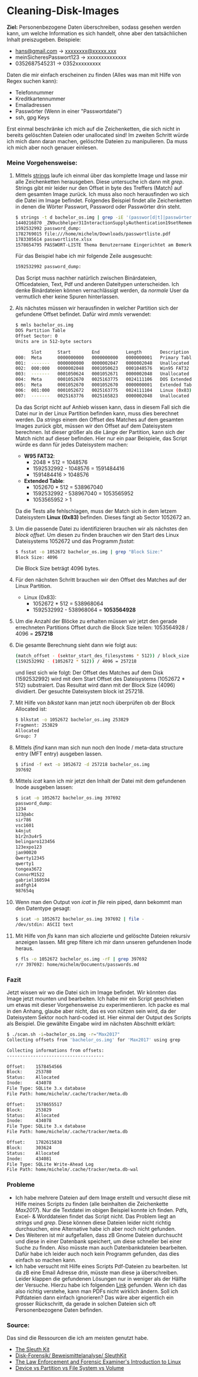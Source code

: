 # Cleaning-Disk-Images

**Ziel:** Personenbezogene Daten überschreiben, sodass gesehen werden kann, um welche Information es sich handelt, ohne aber den tatsächlichen Inhalt preiszugeben.
Beispiele:
- hans@gmail.com -> xxxxxxxx@xxxxx.xxx
- meinSicheresPasswort123 -> xxxxxxxxxxxxxx
- 0352687545231 -> 0352xxxxxxxxx

Daten die mir einfach erscheinen zu finden (Alles was man mit Hilfe von  Regex suchen kann):
- Telefonnummer
- Kreditkartennummer
- Emailadressen
- Passwörter (Wenn in einer "Passwortdatei")
- ssh, gpg Keys

Erst einmal beschränke ich mich auf die Zeichenketten, die sich nicht in bereits gelöschten Dateien oder unallocated sind! Im zweiten Schritt würde ich mich dann daran machen, gelöschte Dateien zu manipulieren. Da muss ich mich aber noch genauer einlesen.


### Meine Vorgehensweise:
1. Mittels [strings](https://linux.die.net/man/1/strings) laufe ich einmal über das komplette Image und lasse mir alle Zeichenketten herausgeben. Diese untersuche ich dann mit *grep*. Strings gibt mir leider nur den Offset in byte des Treffers (Match) auf dem gesamten Image zurück. Ich muss also noch herausfinden wo sich die Datei im Image befindet. Folgendes Beispiel findet alle Zeichenketten in denen die Wörter Passwort, Password oder Passwörter drin steht.
    ```bash
    $ strings -t d bachelor_os.img | grep -iE '(passwor[d|t]|passwörter)'
    1440216870 _ZN9ucbhelper31InteractionSupplyAuthentication19setRememberPasswordEN3com3sun4star3ucb22RememberAuthenticationE
    1592532992 password_dump:
    1782769015 file:///home/michelm/Downloads/passwortliste.pdf
    1783305614 passwortliste.xlsx
    1578654795 PASSWORT-LISTE Thema Benutzername Eingerichtet am Bemerkungen Internetadresse/Software Soziale Medien Software https://facebook.de https://outlook.de https://twitter.de https://instagram.de Office Kennwort/Serienummer Max2017 Max2016 Max!2016 - myPasswordxkwe ) + $234!agmB:
    ```

    Für das Beispiel habe ich mir folgende Zeile ausgesucht:
    ```bash
    1592532992 password_dump:
    ```
    Das Script muss nachher natürlich zwischen Binärdateien, Officedateien, Text, Pdf und anderen Dateitypen unterscheiden. Ich denke Binärdateien können vernachlässigt werden, da *normale* User da vermutlich eher keine Spuren hinterlassen.


2. Als nächstes müssen wir herausfinden in welcher Partition sich der gefundene Offset befindet. Dafür wird *mmls* verwendet:
    ```bash
    $ mmls bachelor_os.img
    DOS Partition Table
    Offset Sector: 0
    Units are in 512-byte sectors

          Slot      Start        End          Length       Description
    000:  Meta      0000000000   0000000000   0000000001   Primary Table (#0)
    001:  -------   0000000000   0000002047   0000002048   Unallocated
    002:  000:000   0000002048   0001050623   0001048576   Win95 FAT32 (0x0b)
    003:  -------   0001050624   0001052671   0000002048   Unallocated
    004:  Meta      0001052670   0025163775   0024111106   DOS Extended (0x05)
    005:  Meta      0001052670   0001052670   0000000001   Extended Table (#1)
    006:  001:000   0001052672   0025163775   0024111104   Linux (0x83)
    007:  -------   0025163776   0025165823   0000002048   Unallocated
    ```
    Da das Script nicht auf Anhieb wissen kann, dass in diesem Fall sich die Datei nur in der Linux Partition befinden kann, muss dies berechnet werden. Da *strings* einem den Offset des Matches auf dem gesamten Images zurück gibt, müssen wir den Offset auf dem Dateisystem berechnen. Ist dieser größer als die Länge der Partition, kann sich der Match nicht auf dieser befinden. Hier nur ein paar Beispiele, das Script würde es dann für jedes Dateisystem machen:
    - **W95 FAT32**:
      - 2048 * 512 = 1048576
      - 1592532992 - 1048576 = 1591484416
      - 1591484416 > 1048576
    - **Extended Table**:
      - 1052670 * 512 = 538967040
      - 1592532992 - 538967040 = 1053565952
      - 1053565952 > 1

    Da die Tests alle fehlschlagen, muss der Match sich in dem letzem Dateisystem **Linux (0x83)** befinden. Dieses fängt  ab Sector 1052672 an.


3. Um die passende Datei zu identifizieren brauchen wir als nächstes den *block offset*. Um diesen zu finden brauchen wir den Start des Linux Dateisystems 1052672 und das Programm *fsstat*:
    ```bash
    $ fsstat -o 1052672 bachelor_os.img | grep "Block Size:"
    Block Size: 4096
    ```
    Die Block Size beträgt 4096 bytes.

4. Für den nächsten Schritt brauchen wir den Offset des Matches auf der Linux Partition.
    - Linux (0x83):
      - 1052672 * 512 = 538968064
      - 1592532992 - 538968064 = **1053564928**


5. Um die Anzahl der Blöcke zu erhalten müssen wir jetzt den gerade errechneten Partitions Offset durch die Block Size teilen: 1053564928 / 4096 = **257218**


6. Die gesamte Berechnung sieht dann wie folgt aus:
    ```bash
    (match_offset - (sektor_start_des_filesystems * 512)) / block_size = file_system_block
    (1592532992 - (1052672 * 512)) / 4096 = 257218
    ```
    und liest sich wie folgt: Der Offset des Matches auf dem Disk (1592532992) wird mit dem Start Offset des Dateisystems (1052672 * 512) substraiert. Das Resultat wird dann mit der Block Size (4096) dividiert. Der gesuchte Dateisystem block ist 257218.


7. Mit Hilfe von *blkstat* kann man jetzt noch überprüfen ob der Block Allocated ist:
   ```bash
   $ blkstat -o 1052672 bachelor_os.img 253829
   Fragment: 253829
   Allocated
   Group: 7
   ```


8. Mittels *ifind*  kann man sich nun noch den Inode / meta-data structure entry (MFT entry) ausgeben lassen.
   ```bash
   $ ifind -f ext -o 1052672 -d 257218 bachelor_os.img
   397692
   ```


9. Mittels *icat* kann ich mir jetzt den Inhalt der Datei mit dem gefundenen Inode ausgeben lassen:
    ```bash
    $ icat -o 1052672 bachelor_os.img 397692
    password_dump:
    1234
    123@abc
    sir786
    vsc1601
    k4njut
    b1r2n3u4r5
    belingaro123456
    123expo123
    jan90020
    Qwerty12345
    qwerty1
    tongea3672
    ConnorM1522
    gabriel160594
    asdfgh14
    987654q
    ```


10. Wenn man den Output von *icat* in *file* rein piped, dann bekommt man den Datentype gesagt:
    ```bash
    $ icat -o 1052672 bachelor_os.img 397692 | file -
    /dev/stdin: ASCII text
    ```


11. Mit Hilfe von *fls* kann man sich allozierte und gelöschte Dateien rekursiv anzeigen lassen. Mit grep filtere ich mir dann unseren gefundenen Inode heraus.
    ```bash
    $ fls -o 1052672 bachelor_os.img -rF | grep 397692
    r/r 397692:	home/michelm/Documents/passwords.md
    ```


### Fazit
Jetzt wissen wir wo die Datei sich im Image befindet. Wir könnten das Image jetzt mounten und bearbeiten. Ich habe mir ein Script geschrieben um etwas mit dieser Vorgehensweise zu experimentieren. Ich packe es mal in den Anhang, glaube aber nicht, das es von nützen sein wird, da der Dateisystem Sektor noch hard-coded ist. Hier einmal der Output des Scripts als Beispiel. Die gewählte Eingabe wird im nächsten Abschnitt erklärt:
```bash
$ ./scan.sh -i=bachelor_os.img -r="Max2017"
Collecting offsets from 'bachelor_os.img' for 'Max2017' using grep

Collecting informations from offsets:
-------------------------------------

Offset:    1578454566
Block:     253780
Status:    Allocated
Inode:     434078
File Type: SQLite 3.x database
File Path: home/michelm/.cache/tracker/meta.db

Offset:    1578655517
Block:     253829
Status:    Allocated
Inode:     434078
File Type: SQLite 3.x database
File Path: home/michelm/.cache/tracker/meta.db

Offset:    1782615838
Block:     303624
Status:    Allocated
Inode:     434081
File Type: SQLite Write-Ahead Log
File Path: home/michelm/.cache/tracker/meta.db-wal
```


### Probleme
* Ich habe mehrere Dateien auf dem Image erstellt und versucht diese mit Hilfe meines Scripts zu finden (alle beinhalten die Zeichenkette *Max2017*). Nur die Textdatei im obigen Beispiel konnte ich finden. Pdfs, Excel- & Worddateien findet das Script nicht. Das Problem liegt an *strings* und *grep*. Diese können diese Dateien leider nicht richtig durchsuchen, eine Alternative habe ich aber noch nicht gefunden.
* Des Weiteren ist mir aufgefallen, dass zB Gnome Dateien durchsucht und diese in einer Datenbank speichert, um diese schneller bei einer Suche zu finden. Also müsste man auch Datenbankdateien bearbeiten. Dafür habe ich leider auch noch kein Programm gefunden, das dies einfach so machen kann.
* Ich habe versucht mit Hilfe eines Scripts Pdf-Dateien zu bearbeiten. Ist da zB eine Email Adresse drin, müsste man diese ja überschreiben. Leider klappen die gefundenen Lösungen nur in weniger als der Hälfte der Versuche. Hierzu habe ich folgenden [Link](https://askubuntu.com/questions/1100970/command-line-tool-to-search-and-replace-text-on-a-pdf/1104538#1104538) gefunden. Wenn ich das also richtig verstehe, kann man PDFs nicht wirklich ändern. Soll ich Pdfdateien dann einfach ignorieren? Das wäre aber eigentlich ein grosser Rückschritt, da gerade in solchen Dateien sich oft Personenbezogene Daten befinden.

### Source:
Das sind die Ressourcen die ich am meisten genutzt habe.
- [The Sleuth Kit](http://wiki.sleuthkit.org/index.php?title=FS_Analysis)
- [Disk-Forensik/ Beweismittelanalyse/ SleuthKit](https://de.wikibooks.org/wiki/Disk-Forensik/_Beweismittelanalyse/_SleuthKit)
- [The Law Enforcement and Forensic Examiner's Introduction to Linux](https://linuxleo.com/Docs/LinuxLeo_4.95.1.pdf)
- [Device vs Partition vs File System vs Volume](https://stackoverflow.com/questions/24429949/device-vs-partition-vs-file-system-vs-volume-how-do-these-concepts-relate-to-ea)
